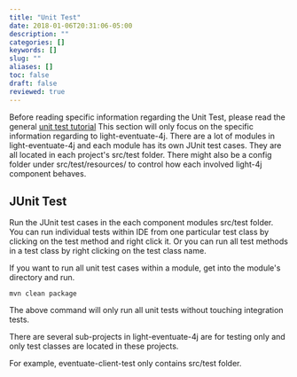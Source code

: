 ```yaml
---
title: "Unit Test"
date: 2018-01-06T20:31:06-05:00
description: ""
categories: []
keywords: []
slug: ""
aliases: []
toc: false
draft: false
reviewed: true
---
```


Before reading specific information regarding the Unit Test, please read the general [unit test tutorial][]
This section will only focus on the specific information regarding to light-eventuate-4j. There are a lot
of modules in light-eventuate-4j and each module has its own JUnit test cases. They are all located in
each project's src/test folder. There might also be a config folder under src/test/resources/ to control
how each involved light-4j component behaves. 

## JUnit Test

Run the JUnit test cases in the each component modules src/test folder. You can run individual tests within
IDE from one particular test class by clicking on the test method and right click it. Or you can run all
test methods in a test class by right clicking on the test class name. 

If you want to run all unit test cases within a module, get into the module's directory and run.

```
mvn clean package
``` 

The above command will only run all unit tests without touching integration tests. 


There are several sub-projects in light-eventuate-4j are for testing only and only test classes are located
in these projects. 

For example, eventuate-client-test only contains src/test folder.

[unit test tutorial]: /tutorial/common/test/unit-test/
